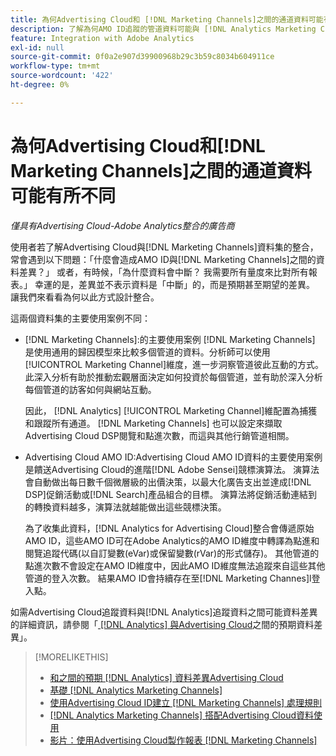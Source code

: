 ```yaml
---
title: 為何Advertising Cloud和 [!DNL Marketing Channels]之間的通道資料可能有所不同
description: 了解為何AMO ID追蹤的管道資料可能與 [!DNL Analytics Marketing Channels]追蹤的管道資料不同。
feature: Integration with Adobe Analytics
exl-id: null
source-git-commit: 0f0a2e907d39900968b29c3b59c8034b604911ce
workflow-type: tm+mt
source-wordcount: '422'
ht-degree: 0%

---
```


# 為何Advertising Cloud和[!DNL Marketing Channels]之間的通道資料可能有所不同

*僅具有Advertising Cloud-Adobe Analytics整合的廣告商*

使用者若了解Advertising Cloud與[!DNL Marketing Channels]資料集的整合，常會遇到以下問題：「什麼會造成AMO ID與[!DNL Marketing Channels]之間的資料差異？」 或者，有時候，「為什麼資料會中斷？ 我需要所有量度來比對所有報表。」 幸運的是，差異並不表示資料是「中斷」的，而是預期甚至期望的差異。 讓我們來看看為何以此方式設計整合。

這兩個資料集的主要使用案例不同：

* [!DNL Marketing Channels]:的主要使用案例 [!DNL Marketing Channels] 是使用通用的歸因模型來比較多個管道的資料。分析師可以使用[!UICONTROL Marketing Channel]維度，進一步洞察管道彼此互動的方式。 此深入分析有助於推動宏觀層面決定如何投資於每個管道，並有助於深入分析每個管道的訪客如何與網站互動。

   因此， [!DNL Analytics] [!UICONTROL Marketing Channel]維配置為捕獲和跟蹤所有通道。 [!DNL Marketing Channels] 也可以設定來擷取Advertising Cloud DSP閱覽和點進次數，而這與其他行銷管道相關。

* Advertising Cloud AMO ID:Advertising Cloud AMO ID資料的主要使用案例是饋送Advertising Cloud的進階[!DNL Adobe Sensei]競標演算法。 演算法會自動做出每日數千個微層級的出價決策，以最大化廣告支出並達成[!DNL DSP]促銷活動或[!DNL Search]產品組合的目標。 演算法將促銷活動連結到的轉換資料越多，演算法就越能做出這些競標決策。

   為了收集此資料，[!DNL Analytics for Advertising Cloud]整合會傳遞原始AMO ID，這些AMO ID可在Adobe Analytics的AMO ID維度中轉譯為點進和閱覽追蹤代碼(以自訂變數(eVar)或保留變數(rVar)的形式儲存)。 其他管道的點進次數不會設定在AMO ID維度中，因此AMO ID維度無法追蹤來自這些其他管道的登入次數。 結果AMO ID會持續存在至[!DNL Marketing Channes]l登入點。

如需Advertising Cloud追蹤資料與[!DNL Analytics]追蹤資料之間可能資料差異的詳細資訊，請參閱「[ [!DNL Analytics] 與Advertising Cloud](../data-variances.md)之間的預期資料差異」。

>[!MORELIKETHIS]
>
>* [和之間的預期 [!DNL Analytics] 資料差異Advertising Cloud](/help/integrations/analytics/data-variances.md)
>* [基礎 [!DNL Analytics Marketing Channels]](mc-overview.md)
>* [使用Advertising Cloud ID建立 [!DNL Marketing Channels] 處理規則](mc-ids.md)
>* [ [!DNL Analytics Marketing Channels] 搭配Advertising Cloud資料使用](mc-ac-data.md)
>* [影片：使用Advertising Cloud製作報表 [!DNL Marketing Channels]](https://experienceleague.adobe.com/docs/advertising-cloud-learn/tutorials/analytics/analytics-reporting-a4adc.html)

